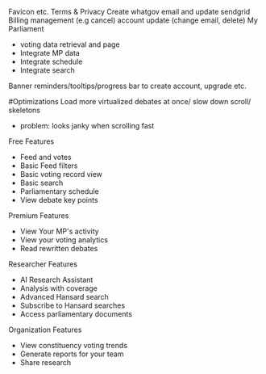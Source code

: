 Favicon etc.
Terms & Privacy
Create whatgov email and update sendgrid
Billing management (e.g cancel)
account update (change email, delete)
My Parliament
- voting data retrieval and page
- Integrate MP data
- Integrate schedule
- Integrate search

Banner reminders/tooltips/progress bar to create account, upgrade etc.

#Optimizations
Load more virtualized debates at once/ slow down scroll/ skeletons 
- problem: looks janky when scrolling fast

Free Features
- Feed and votes
- Basic Feed filters
- Basic voting record view
- Basic search
- Parliamentary schedule
- View debate key points

Premium Features
- View Your MP's activity
- View your voting analytics
- Read rewritten debates

Researcher Features
- AI Research Assistant
- Analysis with coverage
- Advanced Hansard search
- Subscribe to Hansard searches
- Access parliamentary documents

Organization Features
- View constituency voting trends
- Generate reports for your team
- Share research